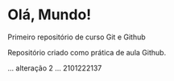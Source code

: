 # Olá, Mundo!
 Primeiro repositório de curso Git e Github

Repositório criado como prática de aula Github.

... alteração 2 ... 2101222137